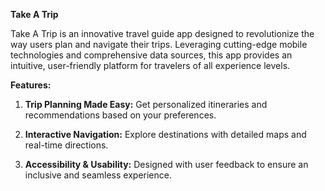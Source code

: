 **Take A Trip**

Take A Trip is an innovative travel guide app designed to revolutionize the way users plan and navigate their trips. Leveraging cutting-edge mobile technologies and comprehensive data sources, this app provides an intuitive, user-friendly platform for travelers of all experience levels.

**Features:**

1. **Trip Planning Made Easy:**
 Get personalized itineraries and recommendations based on your preferences.
 
2. **Interactive Navigation:**
 Explore destinations with detailed maps and real-time directions.
 
3. **Accessibility & Usability:**
  Designed with user feedback to ensure an inclusive and seamless experience.
